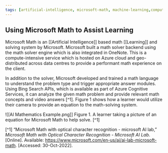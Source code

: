 ```yaml
---
tags: [artificial-intelligence, microsoft-math, machine-learning,computer-vision,mathematical-learning]
---
```


## Using Microsoft Math to Assist Learning

Microsoft Math is an [[Artificial Intelligence]] based math [[Learning]] and solving system by Microsoft. Microsoft built a math solver backend using the math solver engine which is also integrated in OneNote. This is a compute-intensive service which is hosted on Azure cloud and geo-distributed across data centres to provide a performant math experience on the client.

In addition to the solver, Microsoft developed and trained a math language to understand the problem type and trigger appropriate answer modules. Using Bing Search APIs, which is available as part of Azure Cognitive Services, it can analyze the given math problem and provide relevant math concepts and video answers [^1].  Figure 1 shows how a learner would utilize their camera to provide an equation to the math-solving system.

![[AI Mathematics Example.png]]
Figure 1. A learner taking a picture of an equation for Microsoft Math to help solve. [^1]

[^1] “Microsoft Math with optical character recognition - microsoft AI lab,” _Microsoft Math with Optical Character Recognition - Microsoft AI Lab_. [Online]. Available: https://www.microsoft.com/en-us/ai/ai-lab-microsoft-math. [Accessed: 30-Oct-2022].

